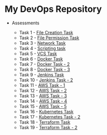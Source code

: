 # My DevOps Repository

- Assessments
  
  - Task 1 - [File Creation Task](https://github.com/pravinraj-marimuthu/DevOps/blob/main/Tasks/File%20Creation%20Task.md)
  - Task 2 - [File Permission Task](https://github.com/pravinraj-marimuthu/DevOps/blob/main/Tasks/File%20Permission%20Task.md)
  - Task 3 - [Network Task](https://github.com/pravinraj-marimuthu/DevOps/blob/main/Tasks/Network%20Task.md)
  - Task 4 - [Scripting task](https://github.com/pravinraj-marimuthu/DevOps/blob/main/Tasks/Scripting%20Task.md)
  - Task 5 - [VCS Task](https://github.com/pravinraj-marimuthu/DevOps/blob/main/Tasks/VCS%20Task.md)
  - Task 6 - [Docker Task](https://github.com/pravinraj-marimuthu/DevOps/blob/main/Tasks/Docker%20Task.md)
  - Task 7 - [Docker Task - 2](https://github.com/pravinraj-marimuthu/DevOps/blob/main/Tasks/Docker%20Task%20-%202.md)
  - Task 8 - [Docker Task - 3](https://github.com/pravinraj-marimuthu/DevOps/blob/main/Tasks/Docker%20Task%20-%203.md)
  - Task 9 - [Jenkins Task](https://github.com/pravinraj-marimuthu/DevOps/blob/main/Tasks/Jenkins%20Task.md)
  - Task 10 - [Jenkins Task - 2](https://github.com/pravinraj-marimuthu/DevOps/blob/main/Tasks/Jenkins%20Task%20-%202.md)
  - Task 11 - [AWS Task - 1](https://github.com/pravinraj-marimuthu/DevOps/blob/main/Tasks/AWS%20Task%20-%201.md)
  - Task 12 - [AWS Task - 2](https://github.com/pravinraj-marimuthu/DevOps/blob/main/Tasks/AWS%20Task%20-%202.md)
  - Task 13 - [AWS Task - 3](https://github.com/pravinraj-marimuthu/DevOps/blob/main/Tasks/AWS%20Task%20-%203.md)
  - Task 14 - [AWS Task - 4](https://github.com/pravinraj-marimuthu/DevOps/blob/main/Tasks/AWS%20Task%20-%204.md)
  - Task 15 - [AWS Task - 5](https://github.com/pravinraj-marimuthu/DevOps/blob/main/Tasks/AWS%20Task%20-%205.md)
  - Task 16 - [Kubernetes Task](https://github.com/pravinraj-marimuthu/DevOps/blob/main/Tasks/Kubernetes%20Task.md)
  - Task 17 - [Kubernetes Task - 2](https://github.com/pravinraj-marimuthu/DevOps/blob/main/Tasks/Kubernetes%20Task%20-%202.md)
  - Task 18 - [Terraform Task](https://github.com/pravinraj-marimuthu/DevOps/blob/main/Tasks/Terraform%20Task.md)
  - Task 19 - [Terraform Task - 2](https://github.com/pravinraj-marimuthu/DevOps/blob/main/Tasks/Terraform%20Task%20-%202.md)
